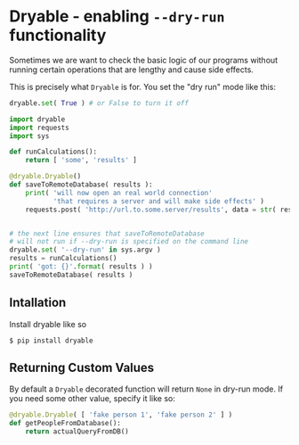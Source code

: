 # Dryable - enabling `--dry-run` functionality

Sometimes we are want to check the basic logic of our
programs without running certain operations that are lengthy and
cause side effects.

This is precisely what `Dryable` is for. You set the "dry run" mode like this:

```python
dryable.set( True ) # or False to turn it off
```
 

```python
import dryable
import requests
import sys

def runCalculations():
    return [ 'some', 'results' ]

@dryable.Dryable()
def saveToRemoteDatabase( results ):
    print( 'will now open an real world connection'
           'that requires a server and will make side effects' )
    requests.post( 'http://url.to.some.server/results', data = str( results ) )


# the next line ensures that saveToRemoteDatabase
# will not run if --dry-run is specified on the command line
dryable.set( '--dry-run' in sys.argv )
results = runCalculations()
print( 'got: {}'.format( results ) )
saveToRemoteDatabase( results )
```

## Intallation

Install dryable like so

    $ pip install dryable

## Returning Custom Values

By default a `Dryable` decorated function will return `None` in dry-run mode. If you need some other value, specify it like so:


```python
@dryable.Dryable( [ 'fake person 1', 'fake person 2' ] )
def getPeopleFromDatabase():
    return actualQueryFromDB()
```
